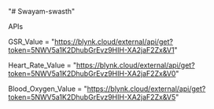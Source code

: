 "# Swayam-swasth" 

APIs

GSR_Value = "https://blynk.cloud/external/api/get?token=5NWV5a1K2DhubGrEvz9HIH-XA2jaF2Zx&V1"

Heart_Rate_Value = "https://blynk.cloud/external/api/get?token=5NWV5a1K2DhubGrEvz9HIH-XA2jaF2Zx&V0"
  
Blood_Oxygen_Value = "https://blynk.cloud/external/api/get?token=5NWV5a1K2DhubGrEvz9HIH-XA2jaF2Zx&V5"
  
  